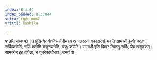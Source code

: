 ```yaml
---
index: 8.3.44
index_padded: 8.3.044
sutra: इसुसोः सामर्थ्ये
vritti: kashika

---
```

षः इति सम्बध्यते। इसुसित्येतयोः विसर्जनीयस्य अन्यतरस्यां षकारादेशो भवति सामर्थ्ये कुप्वोः परतः। सर्पिष्करोति, सर्पिः करोति यजुस्करोति, यजुः करोति। सामर्थ्ये इति किम्? तिष्ठतु सर्पिः, पिव त्वमुदकम्। सामर्थ्यम् इह व्यपेक्षा, न पुनरेकार्थीभावः, उभयं वा।